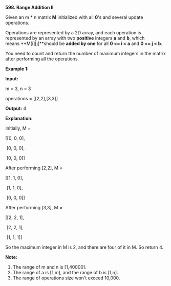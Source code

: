 **598. Range Addition II**

Given an m * n matrix **M** initialized with all **0**'s and several update operations.

Operations are represented by a 2D array, and each operation is represented by an array with two **positive** integers **a** and **b**, which means **M[i][j]**should be **added by one** for all **0 &lt;= i &lt; a** and **0 &lt;= j &lt; b**.

You need to count and return the number of maximum integers in the matrix after performing all the operations.

**Example 1:**

**Input:** 

m = 3, n = 3

operations = [[2,2],[3,3]]

**Output:** 4

**Explanation:** 

Initially, M = 

[[0, 0, 0],

 [0, 0, 0],

 [0, 0, 0]]

After performing [2,2], M = 

[[1, 1, 0],

 [1, 1, 0],

 [0, 0, 0]]

After performing [3,3], M = 

[[2, 2, 1],

 [2, 2, 1],

 [1, 1, 1]]

So the maximum integer in M is 2, and there are four of it in M. So return 4.

**Note:**

1. The range of m and n is [1,40000].
2. The range of a is [1,m], and the range of b is [1,n].
3. The range of operations size won't exceed 10,000.
